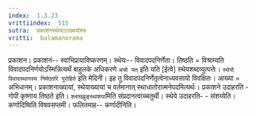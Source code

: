 ```yaml
---
index:  1.3.23
vrittiindex:  515
sutra:  प्रकाशनस्थेयाऽऽख्ययोश्च
vritti:  balamanorama 
---
```


प्रकाशन। प्रकाशनं-- स्वाभिप्रायाविष्करणम्। स्थेयः-- विवादपदनिर्णेता। तिष्ठति = विश्राम्यति विवादपदनिर्णयोऽस्मिन्नित्यर्थे बाहुलके अधिकरणे `अचो यत्` इति यति [ईत्वे] स्थेयशब्दव्युत्पत्तेः। `स्थेयो विवादस्थानस्य निर्मएतरि पुरोहिते` इति मेदिनी। इह तु विवादपदनिर्णेतृत्वेनाध्यवसायो विवक्षितः। आख्या = अभिधानम्। प्रकाशनाख्यायां, स्थेयाख्यायां च वर्तमानात् स्थाधातोरात्मनेपदमित्यर्थः। प्रकाशने उदाहरति - गोपी कृष्णाय तिष्ठते इति। `श्लाघह्नुङ्स्थाशपा`मिति संप्रदानत्वाच्चतुर्थी। स्थेये उदाहरति- - संशय्येति। कर्णादिष्विति विषयसप्तमी। फलितमाह-- कर्णादीनिति।

